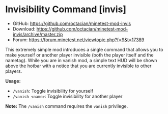 Invisibility Command [invis]
====================
- GitHub: https://github.com/octacian/minetest-mod-invis
- Download: https://github.com/octacian/minetest-mod-invis/archive/master.zip
- Forum: https://forum.minetest.net/viewtopic.php?f=9&t=17389

This extremely simple mod introduces a single command that allows you to make yourself or another player invisible (both the player itself and the nametag). While you are in vanish mod, a simple text HUD will be shown above the hotbar with a notice that you are currently invisible to other players.

__Usage:__
- `/vanish`: Toggle invisibility for yourself
- `/vanish <name>`: Toggle invisibility for another player

__Note:__ The `/vanish` command requires the `vanish` privilege.
